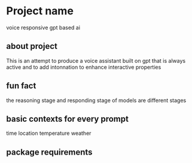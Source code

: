 # Project name 
voice responsive gpt based ai

## about project
This is an attempt to produce a voice assistant built on gpt that is always active and to add intonnation to enhance interactive properties

## fun fact
the reasoning stage and responding stage of models are different stages 

## basic contexts for every prompt
time 
location
temperature
weather

## package requirements